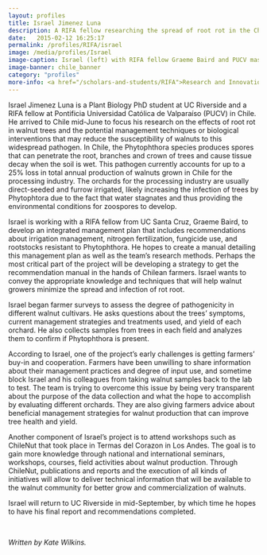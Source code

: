 ```yaml
---
layout: profiles
title: Israel Jimenez Luna
description: A RIFA fellow researching the spread of root rot in the Chilean walnut industry
date:   2015-02-12 16:25:17
permalink: /profiles/RIFA/israel
image: /media/profiles/Israel
image-caption: Israel (left) with RIFA fellow Graeme Baird and PUCV master's student Jeanette Guajardo surveying a 120 hectare walnut orchard and colelcting samples for lab analysis.
image-banner: chile_banner
category: "profiles"
more-info: <a href="/scholars-and-students/RIFA">Research and Innovation Fellowship for Agriculture (RIFA)</a><br><a href="http://iad.ucdavis.edu/">International Agricultural Development Graduate Group</a>
---
```


Israel Jimenez Luna is a Plant Biology PhD student at UC Riverside and a RIFA fellow at Pontificia Universidad Católica de Valparaíso (PUCV) in Chile. He arrived to Chile mid-June to focus his research on the effects of root rot in walnut trees and the potential management techniques or biological interventions that may reduce the susceptibility of walnuts to this widespread pathogen. In Chile, the Phytophthora species produces spores that can penetrate the root, branches and crown of trees and cause tissue decay when the soil is wet. This pathogen currently accounts for up to a 25% loss in total annual production of walnuts grown in Chile for the processing industry. The orchards for the processing industry are usually direct-seeded and furrow irrigated, likely increasing the infection of trees by Phytophtora  due to the fact that water stagnates and thus providing the environmental conditions for zoospores to develop. <br>

Israel is working with a RIFA fellow from UC Santa Cruz, Graeme Baird, to develop an integrated management plan that includes recommendations about irrigation management, nitrogen fertilization, fungicide use, and rootstocks resistant to Phytophthora. He hopes to create a manual detailing this management plan as well as the team’s research methods. Perhaps the most critical part of the project will be developing a strategy to get the recommendation manual in the hands of Chilean farmers. Israel wants to convey the appropriate knowledge and techniques that will help walnut growers minimize the spread and infection of rot root. <br>

Israel began farmer surveys to assess the degree of pathogenicity in different walnut cultivars. He asks questions about the trees’ symptoms, current management strategies and treatments used, and yield of each orchard. He also collects samples from trees in each field and analyzes them to confirm if Phytophthora is present. <br>

According to Israel, one of the project’s early challenges is getting farmers’ buy-in and cooperation. Farmers have been unwilling to share information about their management practices and degree of input use, and sometime block Israel and his colleagues from taking walnut samples back to the lab to test. The team is trying to overcome this issue by being very transparent about the purpose of the data collection and what the hope to accomplish by evaluating different orchards. They are also giving farmers advice about beneficial management strategies for walnut production that can improve tree health and yield. <br>

Another component of Israel’s project is to attend workshops such as ChileNut that took place in Termas del Corazon in Los Andes. The goal is to gain more knowledge through national and international seminars, workshops, courses, field activities about walnut production. Through ChileNut, publications and reports and the execution of all kinds of initiatives will allow to deliver technical information that will be available to the walnut community for better grow and commercialization of walnuts. <br>

Israel will return to UC Riverside in mid-September, by which time he hopes to have his final report and recommendations completed. <br>

<br>

<p><i>Written by Kate Wilkins.</i></p>
